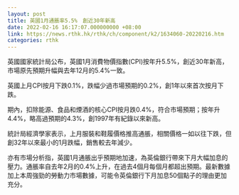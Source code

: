 ```yaml
---
layout: post
title: 英國1月通脹率5.5%　創近30年新高
date: 2022-02-16 16:17:07.000000000 +08:00
link: https://news.rthk.hk/rthk/ch/component/k2/1634060-20220216.htm
categories: rthk
---
```


英國國家統計局公布，英國1月消費物價指數(CPI)按年升5.5%，創近30年新高，市場原先預期升幅與去年12月的5.4%一致。

英國上月CPI按月下跌0.1%，跌幅少過市場預期的0.2%，創1年以來首次按月下跌。

期內，扣除能源、食品和煙酒的核心CPI按月跌0.4%，符合市場預期；按年升4.4%，略高過預期的4.3%，創1997年有紀錄以來新高。

統計局經濟學家表示，上月服裝和鞋履價格推高通脹，相關價格一如以往下跌，但創32年以來最小的1月跌幅，銷售較去年減少。

亦有市場分析指，英國1月通脹出乎預期地加速，為英倫銀行帶來下月大幅加息的壓力。通脹率自去年2月的0.4%上升，在過去4個月每個月都超出預期。最新數據加上本周強勁的勞動力市場數據，可能令英倫銀行下月加息50個點子的理由更加充分。

